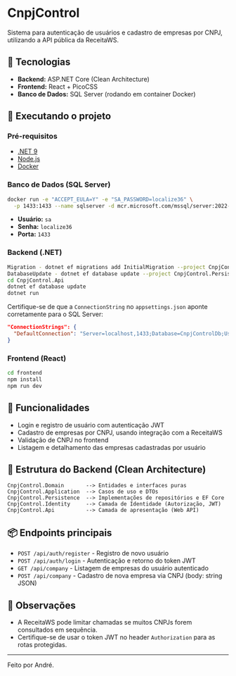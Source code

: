 # CnpjControl

Sistema para autenticação de usuários e cadastro de empresas por CNPJ, utilizando a API pública da ReceitaWS.

## 🧱 Tecnologias

- **Backend:** ASP.NET Core (Clean Architecture)
- **Frontend:** React + PicoCSS
- **Banco de Dados:** SQL Server (rodando em container Docker)

## 🚀 Executando o projeto

### Pré-requisitos

- [.NET 9](https://dotnet.microsoft.com/)
- [Node.js](https://nodejs.org/)
- [Docker](https://www.docker.com/)

### Banco de Dados (SQL Server)

```bash
docker run -e "ACCEPT_EULA=Y" -e "SA_PASSWORD=localize36" \
  -p 1433:1433 --name sqlserver -d mcr.microsoft.com/mssql/server:2022-lts
```

- **Usuário:** `sa`
- **Senha:** `localize36`
- **Porta:** `1433`

### Backend (.NET)

```bash
Migration - dotnet ef migrations add InitialMigration --project CnpjControl.Persistence --startup-project CnpjControl.Api
DatabaseUpdate - dotnet ef database update --project CnpjControl.Persistence --startup-project CnpjControl.Api
cd CnpjControl.Api
dotnet ef database update
dotnet run
```

Certifique-se de que a `ConnectionString` no `appsettings.json` aponte corretamente para o SQL Server:

```json
"ConnectionStrings": {
  "DefaultConnection": "Server=localhost,1433;Database=CnpjControlDb;User Id=sa;Password=localize36;TrustServerCertificate=True;"
}
```

### Frontend (React)

```bash
cd frontend
npm install
npm run dev
```

## 🔐 Funcionalidades

- Login e registro de usuário com autenticação JWT
- Cadastro de empresas por CNPJ, usando integração com a ReceitaWS
- Validação de CNPJ no frontend
- Listagem e detalhamento das empresas cadastradas por usuário

## 📁 Estrutura do Backend (Clean Architecture)

```
CnpjControl.Domain       --> Entidades e interfaces puras
CnpjControl.Application  --> Casos de uso e DTOs
CnpjControl.Persistence  --> Implementações de repositórios e EF Core
CnpjControl.Identity     --> Camada de Identidade (Autorização, JWT)
CnpjControl.Api          --> Camada de apresentação (Web API)
```

## 📦 Endpoints principais

- `POST /api/auth/register` - Registro de novo usuário
- `POST /api/auth/login` - Autenticação e retorno do token JWT
- `GET /api/company` - Listagem de empresas do usuário autenticado
- `POST /api/company` - Cadastro de nova empresa via CNPJ (body: string JSON)

## 📝 Observações

- A ReceitaWS pode limitar chamadas se muitos CNPJs forem consultados em sequência.
- Certifique-se de usar o token JWT no header `Authorization` para as rotas protegidas.

---

Feito por André.

